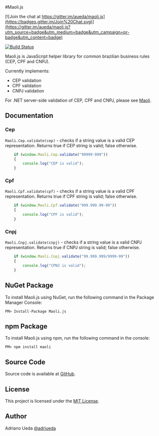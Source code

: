 #Maoli.js

[![Join the chat at https://gitter.im/aueda/maoli.js](https://badges.gitter.im/Join%20Chat.svg)](https://gitter.im/aueda/maoli.js?utm_source=badge&utm_medium=badge&utm_campaign=pr-badge&utm_content=badge)

[![Build Status](https://travis-ci.org/aueda/maoli.js.svg?branch=master)](https://travis-ci.org/aueda/maoli.js/)


Maoli.js is JavaScript helper library for common brazilian business rules (CEP, CPF and CNPJ).

Currently implements:

* CEP validation
* CPF validation
* CNPJ validation

For .NET server-side validation of CEP, CPF and CNPJ, please see [Maoli](https://github.com/aueda/maoli/).

## Documentation

### Cep

``Maoli.Cep.validate(cep)`` - checks if a string value is a valid CEP representation. Returns true if CEP string is valid; false otherwise.

```JavaScript
	if (window.Maoli.Cep.validate("99999-999"))
	{
	    console.log("CEP is valid");
	}
```

### Cpf

``Maoli.Cpf.validate(cpf)`` - checks if a string value is a valid CPF representation. Returns true if CPF string is valid; false otherwise.

```JavaScript
	if (window.Maoli.Cpf.validate("999.999.99-99"))
	{
	    console.log("CPF is valid");
	}
```

### Cnpj

``Maoli.Cnpj.validate(cnpj)`` - checks if a string value is a valid CNPJ representation. Returns true if CNPJ string is valid; false otherwise.

```JavaScript
	if (window.Maoli.Cnpj.validate("99.999.999/9999-99"))
	{
	    console.log("CPNJ is valid");
	}
```

## NuGet Package

To install Maoli.js using NuGet, run the following command in the Package Manager Console:

```
PM> Install-Package Maoli.js
```

## npm Package

To install Maoli.js using npm, run the following command in the console:

```
PM> npm install maoli
```

## Source Code

Source code is available at [GitHub](https://github.com/aueda/maoli.js/).

## License

This project is licensed under the [MIT License](http://opensource.org/licenses/MIT).

## Author

Adriano Ueda [@adriueda](https://twitter.com/adriueda)